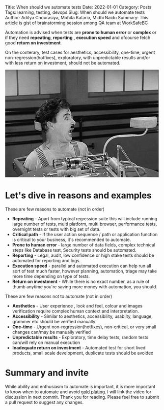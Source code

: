 Title: When should we automate tests
Date: 2022-01-01
Category: Posts
Tags: learning, testing, devops
Slug: When should we automate tests
Author: Aditya Chourasiya, Mohita Kataria, Midhi Naidu
Summary: This article is gist of brainstorming session among QA team at WorkSafeBC

   Automation is advised when tests are **prone to human error** or **complex** or if they need **repeating**, **reporting** , **execution speed** and ofcourse fetch good **return on investment**. 
   
   On the conterary, test cases for aesthetics, accessibility, one-time, urgent non-regression(hotfixes), exploratory, with unpredictable results and/or with less return on investment,  should not be automated. 
   
<img src="../images/chapline-automation.gif">

# Let's dive in reasons and examples

 These are few reasons to automate (not in order)
- **Repeating** - Apart from typical regression suite this will include running large number of tests, multi platform, multi browser, performance tests, overnight tests or tests with big set of data.
- **Critical path** - If the user action sequence / path or application function is critical to your business, it's recommended to automate.
- **Prone to human error** - large number of data fields, complex technical steps like Database test, Security tests should be automated.
- **Reporting** - Legal, audit, low confidence or high stake tests should be automated for reporting and logs.
- **Execution speed** - parallel and automated execution can help run all sort of test much faster, however planning, automation, triage may take more time depending on type of tests.
- **Return on investment** - While there is no exact number, as a rule of thumb anytime you're saving more money with automation, you should.

 These are few reasons not to automate (not in order)
- **Aesthetics** - User experience , look and feel, colour and images verification require complex human context and interpretation.
- **Accessibility** - Similar to aesthetics, accessibility, usablity, language, grammer etc should be verified manually
- **One-time** - Urgent non-regression(hotfixes), non-critical, or very small changes can/may be manually verified  
- **Unpredictable results** - Exploratory, time delay tests, random tests can/will rely on manual execution
- **Inadequate return on investment** - Automated test for short lived products, small scale development, duplicate tests should be avoided 

# Summary and invite 
While ability and enthusiasm to automate is important, it is more important to know when to automate and avoid [gold plating](https://en.wikipedia.org/wiki/Gold_plating_(project_management)). I will link the video for discussion in next commit. Thank you for reading. Please feel free to submit a pull request to suggest any changes. 